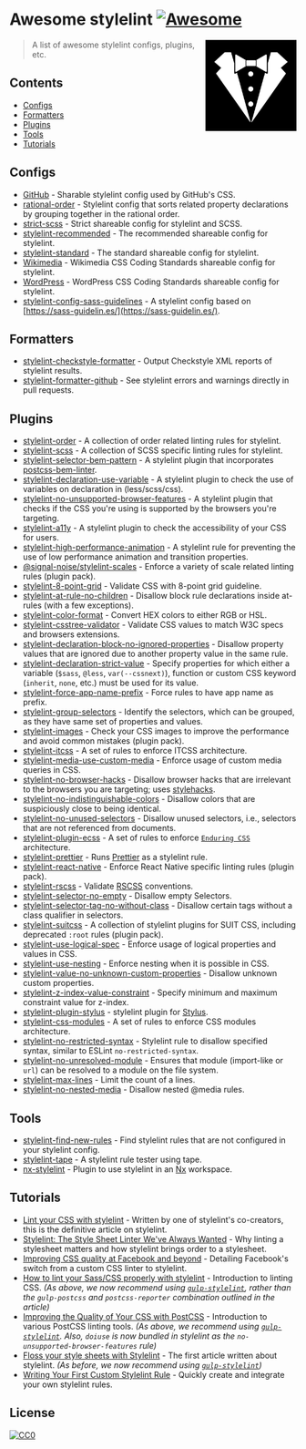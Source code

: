 <!--lint disable awesome-heading-->
# Awesome stylelint [![Awesome](https://awesome.re/badge.svg)](https://awesome.re)

[<img src="https://raw.githubusercontent.com/stylelint/stylelint/master/identity/stylelint-icon-white-512.png" width="160" align="right" alt="stylelint">](https://stylelint.io/)

> A list of awesome stylelint configs, plugins, etc.

## Contents

- [Configs](#configs)
- [Formatters](#formatters)
- [Plugins](#plugins)
- [Tools](#tools)
- [Tutorials](#tutorials)

## Configs

- [GitHub](https://github.com/primer/stylelint-config-primer) - Sharable stylelint config used by GitHub's CSS.
- [rational-order](https://github.com/constverum/stylelint-config-rational-order) - Stylelint config that sorts related property declarations by grouping together in the rational order.
- [strict-scss](https://github.com/wemake-services/wemake-frontend-styleguide/tree/master/packages/stylelint-config-scss) - Strict shareable config for stylelint and SCSS.
- [stylelint-recommended](https://github.com/stylelint/stylelint-config-recommended) - The recommended shareable config for stylelint.
- [stylelint-standard](https://github.com/stylelint/stylelint-config-standard) - The standard shareable config for stylelint.
- [Wikimedia](https://github.com/wikimedia/stylelint-config-wikimedia) - Wikimedia CSS Coding Standards shareable config for stylelint.
- [WordPress](https://github.com/WordPress-Coding-Standards/stylelint-config-wordpress) - WordPress CSS Coding Standards shareable config for stylelint.
- [stylelint-config-sass-guidelines](https://github.com/bjankord/stylelint-config-sass-guidelines) - A stylelint config based on [https://sass-guidelin.es/](https://sass-guidelin.es/).

## Formatters

- [stylelint-checkstyle-formatter](https://github.com/davidtheclark/stylelint-checkstyle-formatter) - Output Checkstyle XML reports of stylelint results.
- [stylelint-formatter-github](https://github.com/hipstersmoothie/stylelint-formatter-github) - See stylelint errors and warnings directly in pull requests.

## Plugins

- [stylelint-order](https://github.com/hudochenkov/stylelint-order) - A collection of order related linting rules for stylelint.
- [stylelint-scss](https://github.com/kristerkari/stylelint-scss) - A collection of SCSS specific linting rules for stylelint.
- [stylelint-selector-bem-pattern](https://github.com/davidtheclark/stylelint-selector-bem-pattern) - A stylelint plugin that incorporates [postcss-bem-linter](https://github.com/postcss/postcss-bem-linter).
- [stylelint-declaration-use-variable](https://github.com/sh-waqar/stylelint-declaration-use-variable) - A stylelint plugin to check the use of variables on declaration in (less/scss/css).
- [stylelint-no-unsupported-browser-features](https://github.com/ismay/stylelint-no-unsupported-browser-features) - A stylelint plugin that checks if the CSS you're using is supported by the browsers you're targeting.
- [stylelint-a11y](https://github.com/YozhikM/stylelint-a11y) - A stylelint plugin to check the accessibility of your CSS for users.
- [stylelint-high-performance-animation](https://github.com/kristerkari/stylelint-high-performance-animation) - A stylelint rule for preventing the use of low performance animation and transition properties.
- [@signal-noise/stylelint-scales](https://github.com/signal-noise/stylelint-scales) - Enforce a variety of scale related linting rules (plugin pack).
- [stylelint-8-point-grid](https://github.com/dcrtantuco/stylelint-8-point-grid) - Validate CSS with 8-point grid guideline.
- [stylelint-at-rule-no-children](https://github.com/adityavm/stylelint-at-rule-no-children) - Disallow block rule declarations inside at-rules (with a few exceptions).
- [stylelint-color-format](https://github.com/filipekiss/stylelint-color-format) - Convert HEX colors to either RGB or HSL.
- [stylelint-csstree-validator](https://github.com/csstree/stylelint-validator) - Validate CSS values to match W3C specs and browsers extensions.
- [stylelint-declaration-block-no-ignored-properties](https://github.com/kristerkari/stylelint-declaration-block-no-ignored-properties) - Disallow property values that are ignored due to another property value in the same rule.
- [stylelint-declaration-strict-value](https://github.com/AndyOGo/stylelint-declaration-strict-value) - Specify properties for which either a variable (`$sass`, `@less`, `var(--cssnext)`), function or custom CSS keyword (`inherit`, `none`, etc.) must be used for its value.
- [stylelint-force-app-name-prefix](https://github.com/SunHuawei/stylelint-force-app-name-prefix/) - Force rules to have app name as prefix.
- [stylelint-group-selectors](https://github.com/ssivanatarajan/stylelint-group-selectors) - Identify the selectors, which can be grouped, as they have same set of properties and values.
- [stylelint-images](https://github.com/ramasilveyra/stylelint-images) - Check your CSS images to improve the performance and avoid common mistakes (plugin pack).
- [stylelint-itcss](https://github.com/KamiKillertO/stylelint-itcss) - A set of rules to enforce ITCSS architecture.
- [stylelint-media-use-custom-media](https://github.com/csstools/stylelint-media-use-custom-media) - Enforce usage of custom media queries in CSS.
- [stylelint-no-browser-hacks](https://github.com/Slamdunk/stylelint-no-browser-hacks) - Disallow browser hacks that are irrelevant to the browsers you are targeting; uses [stylehacks](https://github.com/ben-eb/stylehacks).
- [stylelint-no-indistinguishable-colors](https://github.com/ierhyna/stylelint-no-indistinguishable-colors) - Disallow colors that are suspiciously close to being identical.
- [stylelint-no-unused-selectors](https://github.com/nodaguti/stylelint-no-unused-selectors) - Disallow unused selectors, i.e., selectors that are not referenced from documents.
- [stylelint-plugin-ecss](https://github.com/tyankatsu0105/stylelint-plugin-ecss) - A set of rules to enforce [`Enduring CSS`](http://ecss.io/) architecture.
- [stylelint-prettier](https://github.com/prettier/stylelint-prettier) - Runs [Prettier](https://prettier.io/) as a stylelint rule.
- [stylelint-react-native](https://github.com/kristerkari/stylelint-react-native) - Enforce React Native specific linting rules (plugin pack).
- [stylelint-rscss](https://github.com/rstacruz/stylelint-rscss) - Validate [RSCSS](http://rscss.io) conventions.
- [stylelint-selector-no-empty](https://github.com/ssivanatarajan/stylelint-selector-no-empty) - Disallow empty Selectors.
- [stylelint-selector-tag-no-without-class](https://github.com/Moxio/stylelint-selector-tag-no-without-class) - Disallow certain tags without a class qualifier in selectors.
- [stylelint-suitcss](https://github.com/suitcss/stylelint-suitcss) - A collection of stylelint plugins for SUIT CSS, including deprecated `:root` rules (plugin pack).
- [stylelint-use-logical-spec](https://github.com/Jordan-Hall/stylelint-use-logical-spec) - Enforce usage of logical properties and values in CSS.
- [stylelint-use-nesting](https://github.com/csstools/stylelint-use-nesting) - Enforce nesting when it is possible in CSS.
- [stylelint-value-no-unknown-custom-properties](https://github.com/csstools/stylelint-value-no-unknown-custom-properties) - Disallow unknown custom properties.
- [stylelint-z-index-value-constraint](https://github.com/kristerkari/stylelint-z-index-value-constraint) - Specify minimum and maximum constraint value for z-index.
- [stylelint-plugin-stylus](https://github.com/ota-meshi/stylelint-plugin-stylus) - stylelint plugin for [Stylus](https://stylus-lang.com/).
- [stylelint-css-modules](https://github.com/juanca/stylelint-css-modules) - A set of rules to enforce CSS modules architecture.
- [stylelint-no-restricted-syntax](https://github.com/niksy/stylelint-no-restricted-syntax) - Stylelint rule to disallow specified syntax, similar to ESLint `no-restricted-syntax`.
- [stylelint-no-unresolved-module](https://github.com/niksy/stylelint-no-unresolved-module) - Ensures that module (import-like or `url`) can be resolved to a module on the file system.
- [stylelint-max-lines](https://github.com/dkrnl/stylelint-max-lines) - Limit the count of a lines.
- [stylelint-no-nested-media](https://github.com/dkrnl/stylelint-no-nested-media) - Disallow nested @media rules.

## Tools

- [stylelint-find-new-rules](https://github.com/Donov4n/stylelint-find-new-rules) - Find stylelint rules that are not configured in your stylelint config.
- [stylelint-tape](https://www.npmjs.com/package/stylelint-tape) - A stylelint rule tester using tape.
- [nx-stylelint](https://github.com/Phillip9587/nx-stylelint) - Plugin to use stylelint in an [Nx](https://github.com/nrwl/nx) workspace.

## Tutorials

- [Lint your CSS with stylelint](https://css-tricks.com/stylelint/) - Written by one of stylelint's co-creators, this is the definitive article on stylelint.
- [Stylelint: The Style Sheet Linter We've Always Wanted](https://www.smashingmagazine.com/2016/05/stylelint-the-style-sheet-linter-weve-always-wanted/) - Why linting a stylesheet matters and how stylelint brings order to a stylesheet.
- [Improving CSS quality at Facebook and beyond](https://code.facebook.com/posts/879890885467584/improving-css-quality-at-facebook-and-beyond) - Detailing Facebook's switch from a custom CSS linter to stylelint.
- [How to lint your Sass/CSS properly with stylelint](http://www.creativenightly.com/2016/02/How-to-lint-your-css-with-stylelint/) - Introduction to linting CSS. *(As above, we now recommend using [`gulp-stylelint`](https://github.com/olegskl/gulp-stylelint), rather than the `gulp-postcss` and `postcss-reporter` combination outlined in the article)*
- [Improving the Quality of Your CSS with PostCSS](http://www.sitepoint.com/improving-the-quality-of-your-css-with-postcss/) - Introduction to various PostCSS linting tools. *(As above, we recommend using [`gulp-stylelint`](https://github.com/olegskl/gulp-stylelint). Also, `doiuse` is now bundled in stylelint as the `no-unsupported-browser-features` rule)*
- [Floss your style sheets with Stylelint](https://benfrain.com/floss-your-style-sheets-with-stylelint/) - The first article written about stylelint. *(As before, we now recommend using [`gulp-stylelint`](https://github.com/olegskl/gulp-stylelint))*
- [Writing Your First Custom Stylelint Rule](https://medium.com/swlh/writing-your-first-custom-stylelint-rule-a9620bb2fb73) - Quickly create and integrate your own stylelint rules.

## License

[![CC0](https://mirrors.creativecommons.org/presskit/buttons/88x31/svg/cc-zero.svg)](https://creativecommons.org/publicdomain/zero/1.0/)
